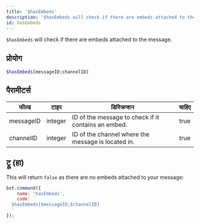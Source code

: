 ```yaml
---
title: '$hasEmbeds'
description: '$hasEmbeds will check if there are embeds attached to the message.'
id: hasEmbeds
---
```


`$hasEmbeds` will check if there are embeds attached to the message.

## प्रोयोग

```php
$hasEmbeds[messageID;channelID]
```

## पैरामीटर्स

| फील्ड     | टाइप    | डिस्क्रिप्शन                                        | चाहिए |
| --------- | ------- | --------------------------------------------------- |:-----:|
| messageID | integer | ID of the message to check if it contains an embed. | true  |
| channelID | integer | ID of the channel where the message is located in.  | true  |

## ट्रू (हा)

This will return `false` as there are no embeds attached to your message:

```javascript
bot.command({
    name: 'hasEmbeds',
    code: `
  $hasEmbeds[$messageID;$channelID]
  `
});
```
